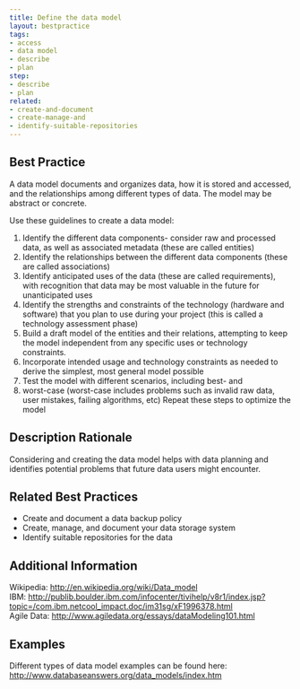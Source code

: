 ```yaml
---
title: Define the data model
layout: bestpractice
tags:
- access
- data model
- describe
- plan
step:
- describe
- plan
related:
- create-and-document
- create-manage-and
- identify-suitable-repositories
---
```


## Best Practice
A data model documents and organizes data, how it is stored and accessed, and the relationships among different types of data. The model may be abstract or concrete.

Use these guidelines to create a data model:

1. Identify the different data components- consider raw and processed data, as well as associated metadata (these are called entities)
2. Identify the relationships between the different data components (these are called associations)
3. Identify anticipated uses of the data (these are called requirements), with recognition that data may be most valuable in the future for unanticipated uses
4. Identify the strengths and constraints of the technology (hardware and software) that you plan to use during your project (this is called a technology assessment phase)
5. Build a draft model of the entities and their relations, attempting to keep the model independent from any specific uses or technology constraints.
6. Incorporate intended usage and technology constraints as needed to derive the simplest, most general model possible
7. Test the model with different scenarios, including best- and
8. worst-case (worst-case includes problems such as invalid raw data, user mistakes, failing algorithms, etc)
Repeat these steps to optimize the model

## Description Rationale
Considering and creating the data model helps with data planning and identifies potential problems that future data users might encounter.

## Related Best Practices
- Create and document a data backup policy
- Create, manage, and document your data storage system
- Identify suitable repositories for the data

## Additional Information
Wikipedia: http://en.wikipedia.org/wiki/Data_model  
IBM: http://publib.boulder.ibm.com/infocenter/tivihelp/v8r1/index.jsp?topic=/com.ibm.netcool_impact.doc/im31sg/xF1996378.html  
Agile Data: http://www.agiledata.org/essays/dataModeling101.html

## Examples
Different types of data model examples can be found here: http://www.databaseanswers.org/data_models/index.htm
